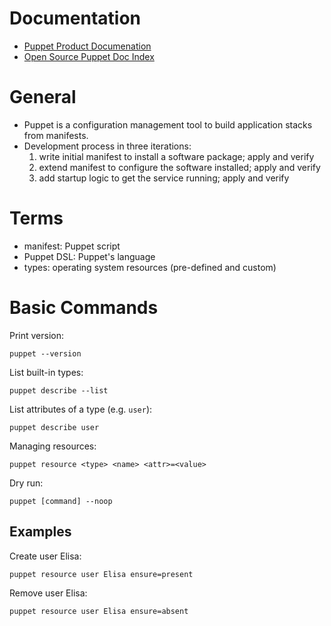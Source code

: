 # Documentation

- [Puppet Product Documenation](https://puppet.com/docs/)
- [Open Source Puppet Doc Index](https://puppet.com/docs/puppet/latest/puppet_index.html)

# General

- Puppet is a configuration management tool to build application stacks from manifests.
- Development process in three iterations:
    1. write initial manifest to install a software package; apply and verify
    2. extend manifest to configure the software installed; apply and verify
    3. add startup logic to get the service running; apply and verify

# Terms

- manifest: Puppet script
- Puppet DSL: Puppet's language
- types: operating system resources (pre-defined and custom)

# Basic Commands

Print version:

    puppet --version

List built-in types:

    puppet describe --list

List attributes of a type (e.g. `user`):

    puppet describe user

Managing resources:

    puppet resource <type> <name> <attr>=<value>

Dry run:

    puppet [command] --noop

## Examples

Create user Elisa:

    puppet resource user Elisa ensure=present

Remove user Elisa:

    puppet resource user Elisa ensure=absent
